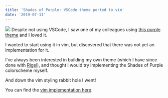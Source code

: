 ```yaml
---
title: 'Shades of Purple: VSCode theme ported to vim'
date: '2019-07-11'
---
```


![](https://user-images.githubusercontent.com/12150276/57929517-763d9980-78ab-11e9-9735-8a3700b52cf0.png)
Despite not using VSCode, I saw one of my colleagues using [this purple theme](https://github.com/ahmadawais/shades-of-purple-vscode) and I loved it.

I wanted to start using it in vim, but discovered that there was not yet an implementation for it.

I've always been interested in building my own theme (which I have since done with [Rigel](https://keliris.dev/rigel-theme)), and thought I would try implementing the Shades of Purple colorscheme myself.

And down the vim styling rabbit hole I went!

You can find the [vim implementation here](https://github.com/Rigellute/shades-of-purple.vim).
